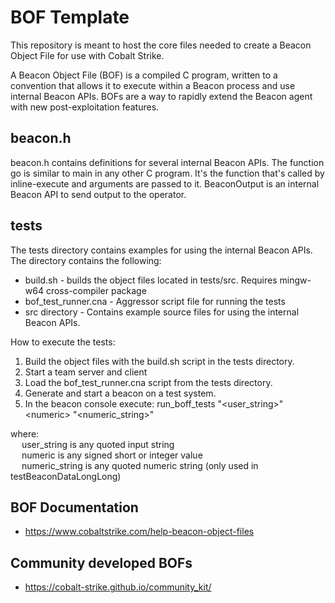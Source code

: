 # BOF Template

This repository is meant to host the core files needed to create a Beacon Object File for use with Cobalt Strike.

A Beacon Object File (BOF) is a compiled C program, written to a convention that allows it to execute within a Beacon process and use internal Beacon APIs. BOFs are a way to rapidly extend the Beacon agent with new post-exploitation features.

## beacon.h

beacon.h contains definitions for several internal Beacon APIs. The function go is similar to main in any other C program. It's the function that's called by inline-execute and arguments are passed to it. BeaconOutput is an internal Beacon API to send output to the operator.

## tests

The tests directory contains examples for using the internal Beacon APIs.  The directory contains the following:
- build.sh - builds the object files located in tests/src. Requires mingw-w64 cross-compiler package
- bof_test_runner.cna - Aggressor script file for running the tests
- src directory - Contains example source files for using the internal Beacon APIs.

How to execute the tests:
1. Build the object files with the build.sh script in the tests directory.
2. Start a team server and client
3. Load the bof_test_runner.cna script from the tests directory.
4. Generate and start a beacon on a test system.
5. In the beacon console execute: run_boff_tests "<user_string>" \<numeric\> "<numeric_string>"

where:  
&emsp; user_string is any quoted input string  
&emsp; numeric is any signed short or integer value  
&emsp; numeric_string is any quoted numeric string (only used in testBeaconDataLongLong) 

## BOF Documentation

- https://www.cobaltstrike.com/help-beacon-object-files

## Community developed BOFs

- https://cobalt-strike.github.io/community_kit/

